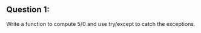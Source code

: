 Question 1:
---------------------------
Write a function to compute 5/0 and use try/except to catch the exceptions.  
